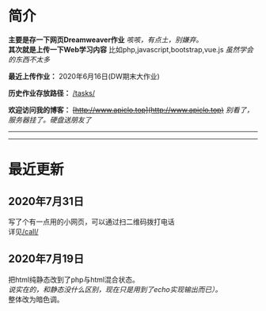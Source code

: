 # 简介  


**主要是存一下网页Dreamweaver作业** *咳咳，有点土，别嫌弃。*  
**其次就是上传一下Web学习内容** 比如php,javascript,bootstrap,vue.js *虽然学会的东西不太多*  

**最近上传作业：** 2020年6月16日(DW期末大作业)  

**历史作业存放路径：** [/tasks/](https://github.com/Apiclo/Apiclo.github.io/tree/master/tasks)  

**欢迎访问我的博客：** ~~[http://www.apiclo.top](http://www.apiclo.top)~~ *别看了，服务器挂了。硬盘送朋友了*  

*****

----

# 最近更新  
## 2020年7月31日  
写了个有一点用的小网页，可以通过扫二维码拨打电话  
详见[/call/](https://github.com/Apiclo/Apiclo.github.io/tree/master/call)
## 2020年7月19日  
把html纯静态改到了php与html混合状态。  
*说实在的，和静态没什么区别，现在只是用到了echo实现输出而已）。*  
整体改为暗色调。  
